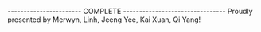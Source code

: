----------------------- COMPLETE --------------------------------
Proudly presented by Merwyn, Linh, Jeeng Yee, Kai Xuan, Qi Yang!
